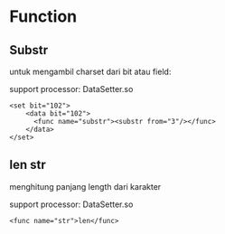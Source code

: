 # Function

## Substr
untuk mengambil charset dari bit atau field:

support processor: DataSetter.so
```
<set bit="102">
    <data bit="102">
      <func name="substr"><substr from="3"/></func>
    </data>
</set>
```

## len str
menghitung panjang length dari karakter

support processor: DataSetter.so
```
<func name="str">len</func>
```


